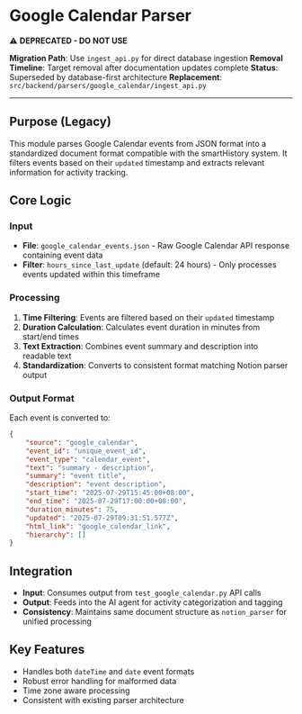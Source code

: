 # Google Calendar Parser

⚠️ **DEPRECATED - DO NOT USE**

**Migration Path**: Use `ingest_api.py` for direct database ingestion
**Removal Timeline**: Target removal after documentation updates complete
**Status**: Superseded by database-first architecture
**Replacement**: `src/backend/parsers/google_calendar/ingest_api.py`

---

## Purpose (Legacy)
This module parses Google Calendar events from JSON format into a standardized document format compatible with the smartHistory system. It filters events based on their `updated` timestamp and extracts relevant information for activity tracking.

## Core Logic

### Input
- **File**: `google_calendar_events.json` - Raw Google Calendar API response containing event data
- **Filter**: `hours_since_last_update` (default: 24 hours) - Only processes events updated within this timeframe

### Processing
1. **Time Filtering**: Events are filtered based on their `updated` timestamp
2. **Duration Calculation**: Calculates event duration in minutes from start/end times
3. **Text Extraction**: Combines event summary and description into readable text
4. **Standardization**: Converts to consistent format matching Notion parser output

### Output Format
Each event is converted to:
```json
{
    "source": "google_calendar",
    "event_id": "unique_event_id",
    "event_type": "calendar_event", 
    "text": "summary - description",
    "summary": "event title",
    "description": "event description",
    "start_time": "2025-07-29T15:45:00+08:00",
    "end_time": "2025-07-29T17:00:00+08:00", 
    "duration_minutes": 75,
    "updated": "2025-07-29T09:31:51.577Z",
    "html_link": "google_calendar_link",
    "hierarchy": []
}
```

## Integration
- **Input**: Consumes output from `test_google_calendar.py` API calls
- **Output**: Feeds into the AI agent for activity categorization and tagging
- **Consistency**: Maintains same document structure as `notion_parser` for unified processing

## Key Features
- Handles both `dateTime` and `date` event formats
- Robust error handling for malformed data
- Time zone aware processing
- Consistent with existing parser architecture